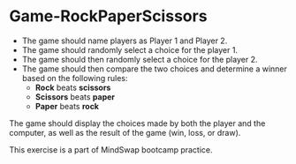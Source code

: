 # Game-RockPaperScissors

* The game should name players as Player 1 and Player 2.
* The game should randomly select a choice for the player 1.
* The game should then randomly select a choice for the player 2. 
* The game should then compare the two choices and determine a winner based on the following rules:
  * **Rock** beats **scissors**
  * **Scissors** beats **paper**
  * **Paper** beats **rock**

The game should display the choices made by both the player and the computer, as well as the result of the game (win, loss, or draw).

This exercise is a part of MindSwap bootcamp practice.

